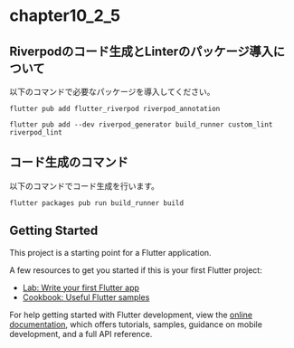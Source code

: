 # chapter10_2_5

## Riverpodのコード生成とLinterのパッケージ導入について

以下のコマンドで必要なパッケージを導入してください。

`flutter pub add flutter_riverpod riverpod_annotation`

`flutter pub add --dev riverpod_generator build_runner custom_lint riverpod_lint `

## コード生成のコマンド

以下のコマンドでコード生成を行います。

`flutter packages pub run build_runner build`

## Getting Started

This project is a starting point for a Flutter application.

A few resources to get you started if this is your first Flutter project:

- [Lab: Write your first Flutter app](https://docs.flutter.dev/get-started/codelab)
- [Cookbook: Useful Flutter samples](https://docs.flutter.dev/cookbook)

For help getting started with Flutter development, view the
[online documentation](https://docs.flutter.dev/), which offers tutorials,
samples, guidance on mobile development, and a full API reference.
